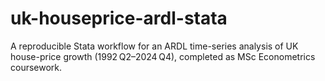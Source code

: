 # uk-houseprice-ardl-stata
A reproducible Stata workflow for an ARDL time-series analysis of UK house-price growth (1992 Q2–2024 Q4), completed as MSc Econometrics coursework.
